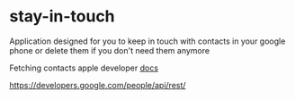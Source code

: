 # stay-in-touch
Application designed for you to keep in touch with contacts in your google phone or delete them if you don't need them anymore

Fetching contacts apple developer [docs](https://developer.apple.com/documentation/contacts)

https://developers.google.com/people/api/rest/
